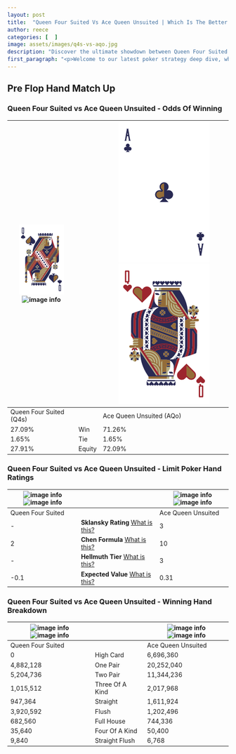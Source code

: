 ```yaml
---
layout: post
title:  "Queen Four Suited Vs Ace Queen Unsuited | Which Is The Better Hand In Poker? A Complete Guide"
author: reece
categories: [  ]
image: assets/images/q4s-vs-aqo.jpg
description: "Discover the ultimate showdown between Queen Four Suited and Ace Queen Unsuited in poker! Uncover the odds, strategies, and scenarios where one hand triumphs over the other. Get ready to up your poker game with this thrilling analysis."
first_paragraph: "<p>Welcome to our latest poker strategy deep dive, where we're pitting two distinct hands against each other in a high-stakes showdown: Queen Four Suited vs Ace Queen Unsuited.</p><p>In the dynamic world of poker, every decision counts, and knowing which hand holds the upper hand is key to your success at the table.</p><p>In this article, we'll dissect these two hands, explore the scenarios where one dominates the other, and equip you with the knowledge to make strategic choices that can tip the odds in your favor.</p><p>Get ready to unravel the intriguing dynamics of these poker hands and elevate your game to new heights.</p>"
---
```




[comment]: # (sp0)

## Pre Flop Hand Match Up

<div class="table hand-ratings" markdown="1"> 



### Queen Four Suited vs Ace Queen Unsuited - Odds Of Winning


    
| ![image info](assets/images/hand1/Q.png) ![image info](assets/images/hand1/4s.png) |  | ![image info](assets/images/hand2/A.png) ![image info](assets/images/hand2/qo.png) |
| -------- | -------- | -------- |
| Queen Four Suited (Q4s) |  | Ace Queen Unsuited (AQo) |
| 27.09% | Win | 71.26% |
| 1.65% | Tie | 1.65% |
| 27.91% | Equity | 72.09% |




[comment]: # (sp1)



### Queen Four Suited vs Ace Queen Unsuited - Limit Poker Hand Ratings


    
| ![image info](https://www.riverpairs.com/assets/images/hand1/Q.png) ![image info](https://www.riverpairs.com/assets/images/hand1/4s.png) |  | ![image info](https://www.riverpairs.com/assets/images/hand2/A.png) ![image info](https://www.riverpairs.com/assets/images/hand2/qo.png) |
| -------- | -------- | -------- |
| Queen Four Suited |  | Ace Queen Unsuited |
| - | **Sklansky Rating** [What is this?](/sklansky-rating-explained) | 3 |
| 2 | **Chen Formula** [What is this?](/chen-formula-explained) | 10 |
| - | **Hellmuth Tier** [What is this?](/Hellmuth-tier-explained) | 3 |
| -0.1 | **Expected Value** [What is this?](/expected-value-explained) | 0.31 |




[comment]: # (sp2)



### Queen Four Suited vs Ace Queen Unsuited - Winning Hand Breakdown


    
| ![image info](https://www.riverpairs.com/assets/images/hand1/Q.png) ![image info](https://www.riverpairs.com/assets/images/hand1/4s.png) |  | ![image info](https://www.riverpairs.com/assets/images/hand2/A.png) ![image info](https://www.riverpairs.com/assets/images/hand2/qo.png) |
| -------- | -------- | -------- |
| Queen Four Suited |  | Ace Queen Unsuited |
| 0 | High Card | 6,696,360 |
| 4,882,128 | One Pair | 20,252,040 |
| 5,204,736 | Two Pair | 11,344,236 |
| 1,015,512 | Three Of A Kind | 2,017,968 |
| 947,364 | Straight | 1,611,924 |
| 3,920,592 | Flush | 1,202,496 |
| 682,560 | Full House | 744,336 |
| 35,640 | Four Of A Kind | 50,400 |
| 9,840 | Straight Flush | 6,768 |




[comment]: # (sp3)



</div>

[comment]: # (sp4)



[comment]: # (sp5)

